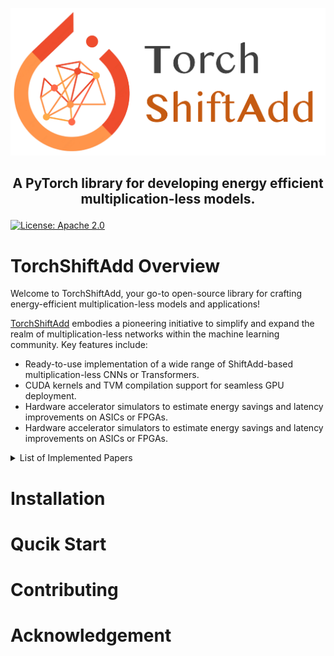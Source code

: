 <p align="center">
    <img src="figs/logo_torchshiftadd.png" alt="torchshiftadd logo" width="600">
</p>

<h2>
    <p align="center">
    A PyTorch library for developing energy efficient multiplication-less models.
    </p>
</h2>

[![License: Apache 2.0](https://img.shields.io/badge/License-Apache%202.0-green)](https://opensource.org/licenses/Apache-2.0)


# TorchShiftAdd Overview

Welcome to TorchShiftAdd, your go-to open-source library for crafting energy-efficient multiplication-less models and applications!

[TorchShiftAdd](https://github.com/ranery/torchshiftadd) embodies a pioneering initiative to simplify and expand the realm of multiplication-less networks within the machine learning community. Key features include:

* Ready-to-use implementation of a wide range of ShiftAdd-based multiplication-less CNNs or Transformers.
* CUDA kernels and TVM compilation support for seamless GPU deployment.
* Hardware accelerator simulators to estimate energy savings and latency improvements on ASICs or FPGAs.
* Hardware accelerator simulators to estimate energy savings and latency improvements on ASICs or FPGAs.

<details><summary>List of Implemented Papers</summary><p>

* **ShiftAdd-based Convolutional Neural Networks**
    + [[NeurIPS'20] ShiftAddNet: A Hardware-Inspired Deep Network](https://arxiv.org/abs/2010.12785)
    + [[CVPR'20 Oral] AdderNet: Do We Really Need Multiplications in Deep Learning?](https://arxiv.org/abs/1912.13200)
    + [[CVPR'21 Workshop] DeepShift: Towards Multiplication-Less Neural Networks](https://arxiv.org/abs/1905.13298)
    + [[ICLR'23] Bit-Pruning: A Sparse Multiplication-Less Dot-Product](https://openreview.net/pdf?id=YUDiZcZTI8)
* **ShiftAdd-based Transformers**
    + [[NeurIPS'23] ShiftAddViT: Mixture of Multiplication Primitives Towards Efficient Vision Transformer](https://arxiv.org/abs/2306.06446)
    + [[NeurIPS'22] EcoFormer: Energy-Saving Attention with Linear Complexity](https://arxiv.org/abs/2209.09004)
* **Linear Attention in Transformers**
    + [[CVPR'23] Castling-ViT: Compressing Self-Attention via Switching Towards Linear-Angular Attention During Vision Transformer Inference](https://arxiv.org/abs/2211.10526)
    + [[HPCA'23] ViTALiTy: Unifying Low-rank and Sparse Approximation for Vision Transformer Acceleration with a Linear Taylor Attention](https://arxiv.org/abs/2211.05109)
* **Hardware Accelerators for ShiftAdd-based Multiplication-less Networks**
    + [[ICCAD'22] NASA: Neural Architecture Search and Acceleration for Hardware Inspired Hybrid Networks](https://arxiv.org/abs/2210.13361)
    + [[IEEE TCAS-I] NASA+: Neural Architecture Search and Acceleration for Multiplication-Reduced Hybrid Networks](https://ieeexplore.ieee.org/document/10078392)

</p></details>

# Installation

# Qucik Start

# Contributing

# Acknowledgement